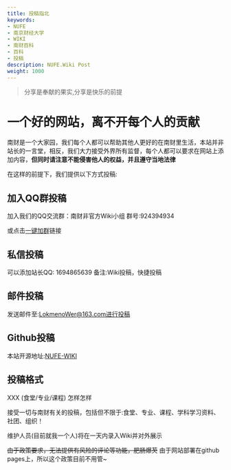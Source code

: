 ```yaml
---
title: 投稿指北
keywords:
- NUFE
- 南京财经大学
- WIKI
- 南财百科
- 百科
- 投稿
description: NUFE.Wiki Post
weight: 1000
---
```

> 分享是奉献的果实,分享是快乐的前提

# 一个好的网站，离不开每个人的贡献

南财是一个大家园，我们每个人都可以帮助其他人更好的在南财里生活，本站并非站长的一言堂，相反，我们大力接受外界所有监督，每个人都可以要求在网站上添加内容，**但同时请注意不能侵害他人的权益，并且遵守当地法律** 

在这样的前提下，我们提供以下方式投稿:

## 加入QQ群投稿

加入我们的QQ交流群：南财非官方Wiki小组 群号:924394934

或点击[一键加群](http://qm.qq.com/cgi-bin/qm/qr?_wv=1027&k=8FCy4CbqmZ5-t2HHDB78_au8_7IYF74R&authKey=1uKX%2BUdCjb7%2F2IXD6n573%2FtG2EMuFreOvb6udprVycBn8Ky0uOugGwVFjPVwgUxO&noverify=0&group_code=924394934)链接

## 私信投稿

可以添加站长QQ: 1694865639 备注:Wiki投稿，快捷投稿

## 邮件投稿

发送邮件至:LokmenoWer@163.com进行投稿

## Github投稿
本站开源地址:[NUFE-WIKI](https://github.com/LokmenoWer/nufe-wiki/)

## 投稿格式

XXX (食堂/专业/课程) 怎样怎样

接受一切与南财有关的投稿，包括但不限于:食堂、专业、课程、学科学习资料、社团、组织！

维护人员(目前就我一个人)将在一天内录入Wiki并对外展示

~~由于政策要求，无法提供有风险的评论等功能，肥肠爆芡~~
由于网站部署在github pages上，所以这个政策目前不用管~
